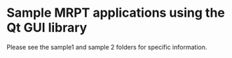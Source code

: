 # Sample MRPT applications using the Qt GUI library

Please see the sample1 and sample 2 folders for specific information.
